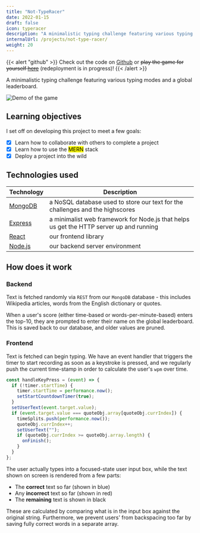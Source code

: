 ```yaml
---
title: "Not-TypeRacer"
date: 2022-01-15
draft: false
icon: typeracer
description: "A minimalistic typing challenge featuring various typing modes and a global leaderboard."
internalUrl: /projects/not-type-racer/
weight: 20
---
```


{{< alert "github" >}}
Check out the code on [Github](https://github.com/cartiervu/Type-Racer) or ~~play the game for yourself [here](https://blissful-joliot-5397ba.netlify.app/)~~ (redeployment is in progress)!
{{< /alert >}}

A minimalistic typing challenge featuring various typing modes and a global leaderboard.

![Demo of the game](https://user-images.githubusercontent.com/43510280/159205352-56191231-de63-4bf9-be7d-0c059813cde2.gif)

## Learning objectives

I set off on developing this project to meet a few goals:

- [x] Learn how to collaborate with others to complete a project
- [x] Learn how to use the <mark>MERN</mark> stack
- [x] Deploy a project into the wild

## Technologies used

| Technology                          | Description                                                                             |
| ----------------------------------- | --------------------------------------------------------------------------------------- |
| [MongoDB](https://www.mongodb.com/) | a NoSQL database used to store our text for the challenges and the highscores           |
| [Express](https://expressjs.com/)   | a minimalist web framework for Node.js that helps us get the HTTP server up and running |
| [React](https://react.dev/)         | our frontend library                                                                    |
| [Node.js](https://nodejs.org/en)    | our backend server environment                                                          |

## How does it work

### Backend

Text is fetched randomly via `REST` from our `MongoDB` database - this includes Wikipedia articles, words from the English dictionary or quotes.

When a user's score (either time-based or words-per-minute-based) enters the top-10, they are prompted to enter their name on the global leaderboard. This is saved back to our database, and older values are pruned.

### Frontend

Text is fetched can begin typing. We have an event handler that triggers the timer to start recording as soon as a keystroke is pressed, and we regularly push the current time-stamp in order to calculate the user's `wpm` over time.

```typescript jsx
const handleKeyPress = (event) => {
  if (!timer.startTime) {
    timer.startTime = performance.now();
    setStartCountdownTimer(true);
  }
  setUserText(event.target.value);
  if (event.target.value === quoteObj.array[quoteObj.currIndex]) {
    timeSplits.push(performance.now());
    quoteObj.currIndex++;
    setUserText("");
    if (quoteObj.currIndex >= quoteObj.array.length) {
      onFinish();
    }
  }
};
```

The user actually types into a focused-state user input box, while the text shown on screen is rendered from a few parts:

- The **correct** text so far (shown in blue)
- Any **incorrect** text so far (shown in red)
- The **remaining** text is shown in black

These are calculated by comparing what is in the input box against the original string. Furthermore, we prevent users' from backspacing too far by saving fully correct words in a separate array.
